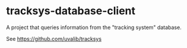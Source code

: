 # tracksys-database-client

A project that queries information from the "tracking system" database.

See https://github.com/uvalib/tracksys